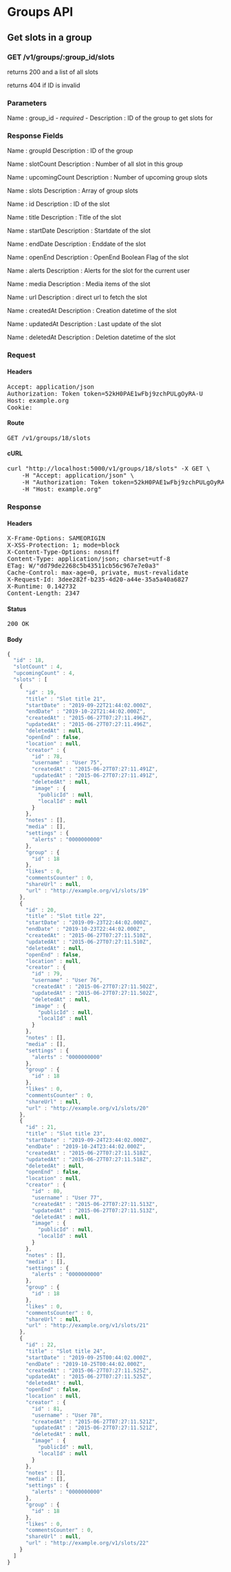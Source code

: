 # Groups API

## Get slots in a group

### GET /v1/groups/:group_id/slots

returns 200 and a list of all slots

returns 404 if ID is invalid

### Parameters

Name : group_id *- required -*
Description : ID of the group to get slots for


### Response Fields

Name : groupId
Description : ID of the group

Name : slotCount
Description : Number of all slot in this group

Name : upcomingCount
Description : Number of upcoming group slots

Name : slots
Description : Array of group slots

Name : id
Description : ID of the slot

Name : title
Description : Title of the slot

Name : startDate
Description : Startdate of the slot

Name : endDate
Description : Enddate of the slot

Name : openEnd
Description : OpenEnd Boolean Flag of the slot

Name : alerts
Description : Alerts for the slot for the current user

Name : media
Description : Media items of the slot

Name : url
Description : direct url to fetch the slot

Name : createdAt
Description : Creation datetime of the slot

Name : updatedAt
Description : Last update of the slot

Name : deletedAt
Description : Deletion datetime of the slot

### Request

#### Headers

<pre>Accept: application/json
Authorization: Token token=52kH0PAE1wFbj9zchPULgOyRA-U
Host: example.org
Cookie: </pre>

#### Route

<pre>GET /v1/groups/18/slots</pre>

#### cURL

<pre class="request">curl &quot;http://localhost:5000/v1/groups/18/slots&quot; -X GET \
	-H &quot;Accept: application/json&quot; \
	-H &quot;Authorization: Token token=52kH0PAE1wFbj9zchPULgOyRA-U&quot; \
	-H &quot;Host: example.org&quot;</pre>

### Response

#### Headers

<pre>X-Frame-Options: SAMEORIGIN
X-XSS-Protection: 1; mode=block
X-Content-Type-Options: nosniff
Content-Type: application/json; charset=utf-8
ETag: W/&quot;dd79de2268c5b43511cb56c967e7e0a3&quot;
Cache-Control: max-age=0, private, must-revalidate
X-Request-Id: 3dee282f-b235-4d20-a44e-35a5a40a6827
X-Runtime: 0.142732
Content-Length: 2347</pre>

#### Status

<pre>200 OK</pre>

#### Body

```javascript
{
  "id" : 18,
  "slotCount" : 4,
  "upcomingCount" : 4,
  "slots" : [
    {
      "id" : 19,
      "title" : "Slot title 21",
      "startDate" : "2019-09-22T21:44:02.000Z",
      "endDate" : "2019-10-22T21:44:02.000Z",
      "createdAt" : "2015-06-27T07:27:11.496Z",
      "updatedAt" : "2015-06-27T07:27:11.496Z",
      "deletedAt" : null,
      "openEnd" : false,
      "location" : null,
      "creator" : {
        "id" : 78,
        "username" : "User 75",
        "createdAt" : "2015-06-27T07:27:11.491Z",
        "updatedAt" : "2015-06-27T07:27:11.491Z",
        "deletedAt" : null,
        "image" : {
          "publicId" : null,
          "localId" : null
        }
      },
      "notes" : [],
      "media" : [],
      "settings" : {
        "alerts" : "0000000000"
      },
      "group" : {
        "id" : 18
      },
      "likes" : 0,
      "commentsCounter" : 0,
      "shareUrl" : null,
      "url" : "http://example.org/v1/slots/19"
    },
    {
      "id" : 20,
      "title" : "Slot title 22",
      "startDate" : "2019-09-23T22:44:02.000Z",
      "endDate" : "2019-10-23T22:44:02.000Z",
      "createdAt" : "2015-06-27T07:27:11.510Z",
      "updatedAt" : "2015-06-27T07:27:11.510Z",
      "deletedAt" : null,
      "openEnd" : false,
      "location" : null,
      "creator" : {
        "id" : 79,
        "username" : "User 76",
        "createdAt" : "2015-06-27T07:27:11.502Z",
        "updatedAt" : "2015-06-27T07:27:11.502Z",
        "deletedAt" : null,
        "image" : {
          "publicId" : null,
          "localId" : null
        }
      },
      "notes" : [],
      "media" : [],
      "settings" : {
        "alerts" : "0000000000"
      },
      "group" : {
        "id" : 18
      },
      "likes" : 0,
      "commentsCounter" : 0,
      "shareUrl" : null,
      "url" : "http://example.org/v1/slots/20"
    },
    {
      "id" : 21,
      "title" : "Slot title 23",
      "startDate" : "2019-09-24T23:44:02.000Z",
      "endDate" : "2019-10-24T23:44:02.000Z",
      "createdAt" : "2015-06-27T07:27:11.518Z",
      "updatedAt" : "2015-06-27T07:27:11.518Z",
      "deletedAt" : null,
      "openEnd" : false,
      "location" : null,
      "creator" : {
        "id" : 80,
        "username" : "User 77",
        "createdAt" : "2015-06-27T07:27:11.513Z",
        "updatedAt" : "2015-06-27T07:27:11.513Z",
        "deletedAt" : null,
        "image" : {
          "publicId" : null,
          "localId" : null
        }
      },
      "notes" : [],
      "media" : [],
      "settings" : {
        "alerts" : "0000000000"
      },
      "group" : {
        "id" : 18
      },
      "likes" : 0,
      "commentsCounter" : 0,
      "shareUrl" : null,
      "url" : "http://example.org/v1/slots/21"
    },
    {
      "id" : 22,
      "title" : "Slot title 24",
      "startDate" : "2019-09-25T00:44:02.000Z",
      "endDate" : "2019-10-25T00:44:02.000Z",
      "createdAt" : "2015-06-27T07:27:11.525Z",
      "updatedAt" : "2015-06-27T07:27:11.525Z",
      "deletedAt" : null,
      "openEnd" : false,
      "location" : null,
      "creator" : {
        "id" : 81,
        "username" : "User 78",
        "createdAt" : "2015-06-27T07:27:11.521Z",
        "updatedAt" : "2015-06-27T07:27:11.521Z",
        "deletedAt" : null,
        "image" : {
          "publicId" : null,
          "localId" : null
        }
      },
      "notes" : [],
      "media" : [],
      "settings" : {
        "alerts" : "0000000000"
      },
      "group" : {
        "id" : 18
      },
      "likes" : 0,
      "commentsCounter" : 0,
      "shareUrl" : null,
      "url" : "http://example.org/v1/slots/22"
    }
  ]
}
```
